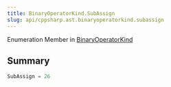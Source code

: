 ```yaml
---
title: BinaryOperatorKind.SubAssign
slug: api/cppsharp.ast.binaryoperatorkind.subassign
---
```

Enumeration Member in [BinaryOperatorKind](/api/cppsharp/ast/binaryoperatorkind)

## Summary



```csharp
SubAssign = 26
```

